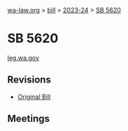 [wa-law.org](/) > [bill](/bill/) > [2023-24](/bill/2023-24/) > [SB 5620](/bill/2023-24/sb/5620/)

# SB 5620
[leg.wa.gov](https://app.leg.wa.gov/billsummary?BillNumber=5620&Year=2023&Initiative=false)

## Revisions
* [Original Bill](1/)

## Meetings